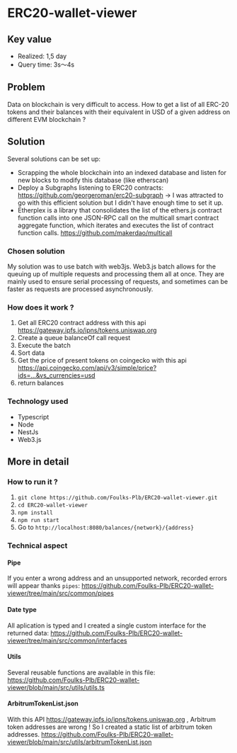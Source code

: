 
# ERC20-wallet-viewer

## Key value
- Realized: 1,5 day
- Query time: 3s&#12316;4s


## Problem
Data on blockchain is very difficult to access.
How to get a list of all ERC-20 tokens and their balances with their equivalent in USD of a given address on different EVM blockchain ?

## Solution
Several solutions can be set up:
- Scrapping the whole blockchain into an indexed database and listen for new blocks to modify this database (like etherscan)
- Deploy a Subgraphs listening to ERC20 contracts: https://github.com/georgeroman/erc20-subgraph
&#8594; I was attracted to go with this efficient solution but I didn't have enough time to set it up.
- Etherplex is a library that consolidates the list of the ethers.js contract function calls into one JSON-RPC call on the multicall smart contract aggregate function, which iterates and executes the list of contract function calls. https://github.com/makerdao/multicall

### Chosen solution
My solution was to use batch with web3js.
Web3.js batch allows for the queuing up of multiple requests and processing them all at once. They are mainly used to ensure serial processing of requests, and sometimes can be faster as requests are processed asynchronously.

### How does it work ?
1. Get all ERC20 contract address with this api https://gateway.ipfs.io/ipns/tokens.uniswap.org 
2. Create a queue balanceOf call request
3. Execute the batch
4. Sort data
5. Get the price of present tokens on coingecko with this api https://api.coingecko.com/api/v3/simple/price?ids=...&vs_currencies=usd
6. return balances

### Technology used
- Typescript
- Node
- NestJs
- Web3.js

## More in detail
### How to run it ?
1. `git clone https://github.com/Foulks-Plb/ERC20-wallet-viewer.git` 
2. `cd ERC20-wallet-viewer`
3. `npm install`
4. `npm run start`
5. Go to `http://localhost:8080/balances/{network}/{address}`

### Technical aspect
#### Pipe
If you enter a wrong address and an unsupported network, recorded errors will appear thanks `pipes`:
https://github.com/Foulks-Plb/ERC20-wallet-viewer/tree/main/src/common/pipes

#### Date type
All aplication is typed and I created a single custom interface for the returned data:
https://github.com/Foulks-Plb/ERC20-wallet-viewer/tree/main/src/common/interfaces

#### Utils
Several reusable functions are available in this file: 
https://github.com/Foulks-Plb/ERC20-wallet-viewer/blob/main/src/utils/utils.ts

#### ArbitrumTokenList.json
With this API https://gateway.ipfs.io/ipns/tokens.uniswap.org , Arbitrum token addresses are wrong !
So I created a static list of arbitrum token addresses. 
https://github.com/Foulks-Plb/ERC20-wallet-viewer/blob/main/src/utils/arbitrumTokenList.json

